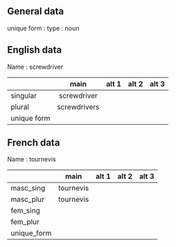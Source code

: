 ## General data

unique form :
type : noun

## English data

Name : screwdriver

|             |     main     | alt 1 | alt 2 | alt 3 |
| :---------- | :----------: | :---: | :---: | ----- |
| singular    | screwdriver  |       |       |       |
| plural      | screwdrivers |       |       |       |
| unique form |              |       |       |       |

## French data

Name : tournevis

|             |   main    | alt 1 | alt 2 | alt 3 |
| :---------- | :-------: | :---: | :---: | :---: |
| masc_sing   | tournevis |       |       |       |
| masc_plur   | tournevis |       |       |       |
| fem_sing    |           |       |       |       |
| fem_plur    |           |       |       |       |
| unique_form |           |       |       |       |


